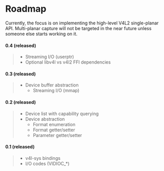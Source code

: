 # Roadmap

Currently, the focus is on implementing the high-level V4L2 single-planar API.
Multi-planar capture will not be targeted in the near future unless someone else starts working on it.



#### 0.4 (released)

> * Streaming I/O (userptr)
> * Optional libv4l vs v4l2 FFI dependencies

#### 0.3 (released)
> * Device buffer abstraction
>   * Streaming I/O (mmap)

#### 0.2 (released)
> * Device list with capability querying
> * Device abstraction
>   * Format enumeration
>   * Format getter/setter
>   * Parameter getter/setter

#### 0.1 (released)
> * v4l-sys bindings
> * I/O codes (VIDIOC_*)

